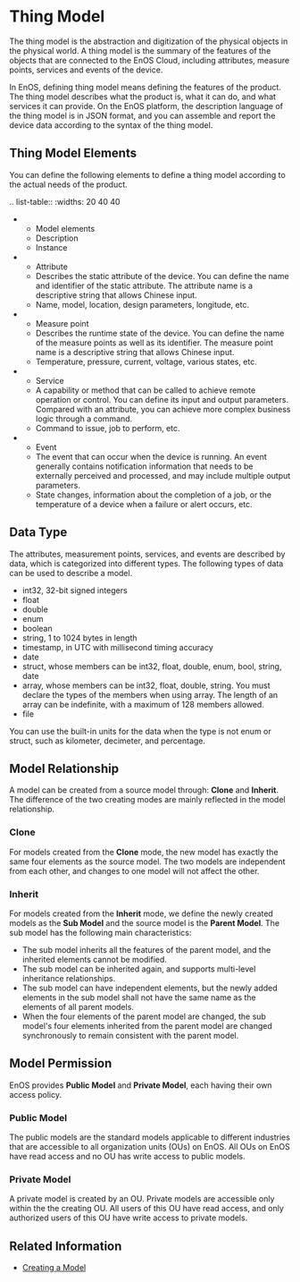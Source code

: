 # Thing Model

The thing model is the abstraction and digitization of the physical objects in the physical world. A thing model is the summary of the features of the objects that are connected to the EnOS Cloud, including attributes, measure points, services and events of the device.

In EnOS, defining thing model means defining the features of the product. The thing model describes what the product is, what it can do, and what services it can provide. On the EnOS platform, the description language of the thing model is in JSON format, and you can assemble and report the device data according to the syntax of the thing model.

## Thing Model Elements
You can define the following elements to define a thing model according to the actual needs of the product.

.. list-table::
   :widths: 20 40 40

   * - Model elements
     - Description
     - Instance
   * - Attribute
     - Describes the static attribute of the device. You can define the name and identifier of the static attribute. The attribute name is a descriptive string that allows Chinese input.
     - Name, model, location, design parameters, longitude, etc.
   * - Measure point
     - Describes the runtime state of the device. You can define the name of the measure points as well as its identifier. The measure point name is a descriptive string that allows Chinese input.
     - Temperature, pressure, current, voltage, various states, etc.
   * - Service
     - A capability or method that can be called to achieve remote operation or control. You can define its input and output parameters. Compared with an attribute, you can achieve more complex business logic through a command.
     - Command to issue, job to perform, etc.
   * - Event
     - The event that can occur when the device is running. An event generally contains notification information that needs to be externally perceived and processed, and may include multiple output parameters.
     - State changes, information about the completion of a job, or the temperature of a device when a failure or alert occurs, etc. 

<!--The end -->

## Data Type

The attributes, measurement points, services, and events are described by data, which is categorized into different types. The following types of data can be used to describe a model.

- int32, 32-bit signed integers
- float
- double
- enum
- boolean
- string, 1 to 1024 bytes in length
- timestamp, in UTC with millisecond timing accuracy
- date
- struct, whose members can be int32, float, double, enum, bool, string, date
- array, whose members can be int32, float, double, string. You must declare the types of the members when using array. The length of an array can be indefinite, with a maximum of 128 members allowed.
- file

You can use the built-in units for the data when the type is not enum or struct, such as kilometer, decimeter, and percentage.

## Model Relationship

A model can be created from a source model through: **Clone** and **Inherit**. The difference of the two creating modes are mainly reflected in the model relationship.

### Clone

For models created from the **Clone** mode, the new model has exactly the same four elements as the source model. The two models are independent from each other, and changes to one model will not affect the other.

### Inherit

For models created from the **Inherit** mode, we define the newly created models as the **Sub Model** and the source model is the **Parent Model**. The sub model has the following main characteristics:

- The sub model inherits all the features of the parent model, and the inherited elements cannot be modified.
- The sub model can be inherited again, and supports multi-level inheritance relationships.
- The sub model can have independent elements, but the newly added elements in the sub model shall not have the same name as the elements of all parent models.
- When the four elements of the parent model are changed, the sub model's four elements inherited from the parent model are changed synchronously to remain consistent with the parent model.

## Model Permission

EnOS provides **Public Model** and **Private Model**, each having their own access policy.

### Public Model

The public models are the standard models applicable to different industries that are accessible to all organization units (OUs) on EnOS. All OUs on EnOS have read access and no OU has write access to public models.

### Private Model

A private model is created by an OU. Private models are accessible only within the the creating OU. All users of this OU have read access, and only authorized users of this OU have write access to private models.

## Related Information

- [Creating a Model](creating_model)
